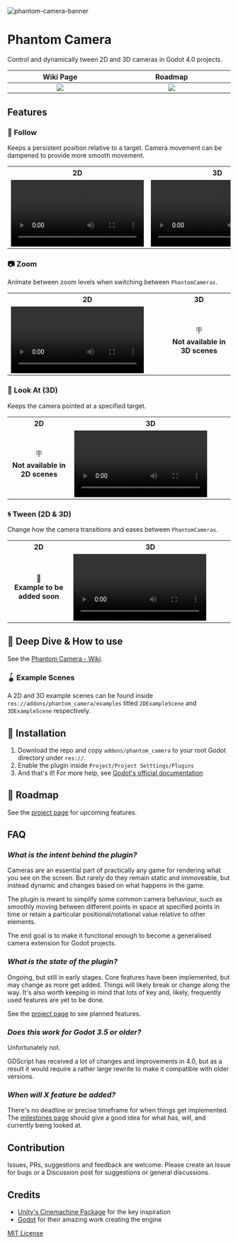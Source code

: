 ![phantom-camera-banner](https://user-images.githubusercontent.com/5159399/216774990-ae0a9d02-cb04-4fd6-8522-00e021c81dfa.png)

# Phantom Camera
Control and dynamically tween 2D and 3D cameras in Godot 4.0 projects.

<table>
  <tr>
    <th>Wiki Page</th>
    <th>Roadmap</th>
  <tr>
  <tbody>
  <tr>
    <td width="1200" align="center" valign="top">
      <a href="https://github.com/ramokz/phantom-camera/wiki"><img src="https://user-images.githubusercontent.com/5159399/216828486-f530a354-45e6-4cb4-978a-359e63337443.png"></a>
    </td>
     <td width="1200" align="center" valign="top">
      <a href="https://github.com/ramokz/phantom-camera/milestones"><img src="https://user-images.githubusercontent.com/5159399/216830565-42c6a0c3-2d3e-4fb0-b8a3-b10ed4fc5832.png"></a>
    </td>
  </tbody>
</table>


## Features
### 🏃 Follow
Keeps a persistent position relative to a target.
Camera movement can be dampened to provide more smooth movement.

<table>
  <tr>
    <th>2D</th>
    <th>3D</th>
  </tr>
  <tr>
    <td width="1200">
      <video src="https://user-images.githubusercontent.com/5159399/216445112-f8e8d1f0-6572-4ef4-b7ec-6f3948da0107.mp4"/>
    </td>
    <td width="1200">
      <video src="https://user-images.githubusercontent.com/5159399/216178375-5f28c6cc-ae81-41ab-a43a-8a92c0600559.mp4"/>
    </td>
  </tr>
</table>

### 📷 Zoom
Animate between zoom levels when switching between `PhantomCameras`.

<table>
  <tr>
    <th>2D</th>
    <th>3D</th>
  </tr>
  <tr>
    <td width="1200">
      <video src="https://user-images.githubusercontent.com/5159399/216772193-74af1fd7-73cd-4e4d-b1e1-c063609e07c6.mp4"/>
    </td>
    <td width="1200" align="center">
        🪧
       <br>
       <b>Not available in 3D scenes</b>
    </td>
</table>



### 👀 Look At (3D)
Keeps the camera pointed at a specified target.

<table>
  <tr>
    <th>2D</th>
    <th>3D</th>
  </tr>
  <tr>
    <td width="1200" align="center">
       🪧
       <br>
       <b>Not available in 2D scenes</b>
    </td>
    <td width="1200">
      <video src="https://user-images.githubusercontent.com/5159399/216178303-b629fe99-d485-4700-b341-a10daa76611e.mp4"/>
    </td>
</table>

### 🌀 Tween (2D & 3D)
Change how the camera transitions and eases between `PhantomCameras`.

<table>
  <tr>
    <th>2D</th>
    <th>3D</th>
  </tr>
  <tr>
    <td width="1200" align="center">
      🚧
      <br>
      <b>Example to be added soon</b>
    </td>
    <td width="1200">
      <video src="https://user-images.githubusercontent.com/5159399/216176537-60c8e859-f7d8-4de5-bece-c7446d4d854c.mp4"/>
    </td>
</table>


## 📔 Deep Dive & How to use
See the [Phantom Camera - Wiki](https://github.com/ramokz/phantom-camera/wiki).

### 🪀 Example Scenes
A 2D and 3D example scenes can be found inside `res://addons/phantom_camera/examples` titled `2DExampleScene` and `3DExampleScene` respectively.

## 💾 Installation
1. Download the repo and copy `addons/phantom_camera` to your root Godot directory under `res://`.
2. Enable the plugin inside `Project/Project Setttings/Plugins`
3. And that's it!
For more help, see [Godot's official documentation](https://docs.godotengine.org/en/stable/tutorials/plugins/editor/installing_plugins.html)

## 📖 Roadmap
See the [project page](https://github.com/users/ramokz/projects/3/views/8) for upcoming features.

## FAQ
### _What is the intent behind the plugin?_
Cameras are an essential part of practically any game for rendering what you see on the screen. But rarely do they remain static and immoveable, but instead dynamic and changes based on what happens in the game.

The plugin is meant to simplify some common camera behaviour, such as smoothly moving between different points in space at specified points in time or retain a particular positional/rotational value relative to other elements.

The end goal is to make it functional enough to become a generalised camera extension for Godot projects.

### _What is the state of the plugin?_
Ongoing, but still in early stages. Core features have been implemented, but may change as more get added. Things will likely break or change along the way. It's also worth keeping in mind that lots of key and, likely, frequently used features are yet to be done.

See the [project page](https://github.com/users/ramokz/projects/3/views/8) to see planned features.

### _Does this work for Godot 3.5 or older?_
Unfortunately not.

GDScript has received a lot of changes and improvements in 4.0, but as a result it would require a rather large rewrite to make it compatible with older versions.

### _When will X feature be added?_
There's no deadline or precise timeframe for when things get implemented. The [milestones page](https://github.com/MarcusSkov/phantom-camera/milestones) should give a good idea for what has, will, and currently being looked at.

## Contribution
Issues, PRs, suggestions and feedback are welcome. Please create an Issue for bugs or a Discussion post for suggestions or general discussions.

## Credits
- [Unity's Cinemachine Package](https://unity.com/unity/features/editor/art-and-design/cinemachine) for the key inspiration
- [Godot](https://godotengine.org/) for their amazing work creating the engine

[MIT License](https://github.com/ramokz/phantom-camera/blob/main/LICENSE)
